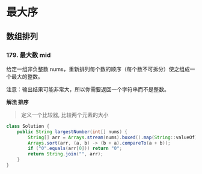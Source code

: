 # 最大序

## 数组排列

### 179. 最大数 mid

给定一组非负整数 nums，重新排列每个数的顺序（每个数不可拆分）使之组成一个最大的整数。

注意：输出结果可能非常大，所以你需要返回一个字符串而不是整数。

**解法 排序**

> 定义一个比较器, 比较两个元素的大小

```java
class Solution {
    public String largestNumber(int[] nums) {
        String[] arr = Arrays.stream(nums).boxed().map(String::valueOf).toArray(String[]::new);
        Arrays.sort(arr, (a, b) -> (b + a).compareTo(a + b));
        if ("0".equals(arr[0])) return "0";
        return String.join("", arr);
    }
}
```

